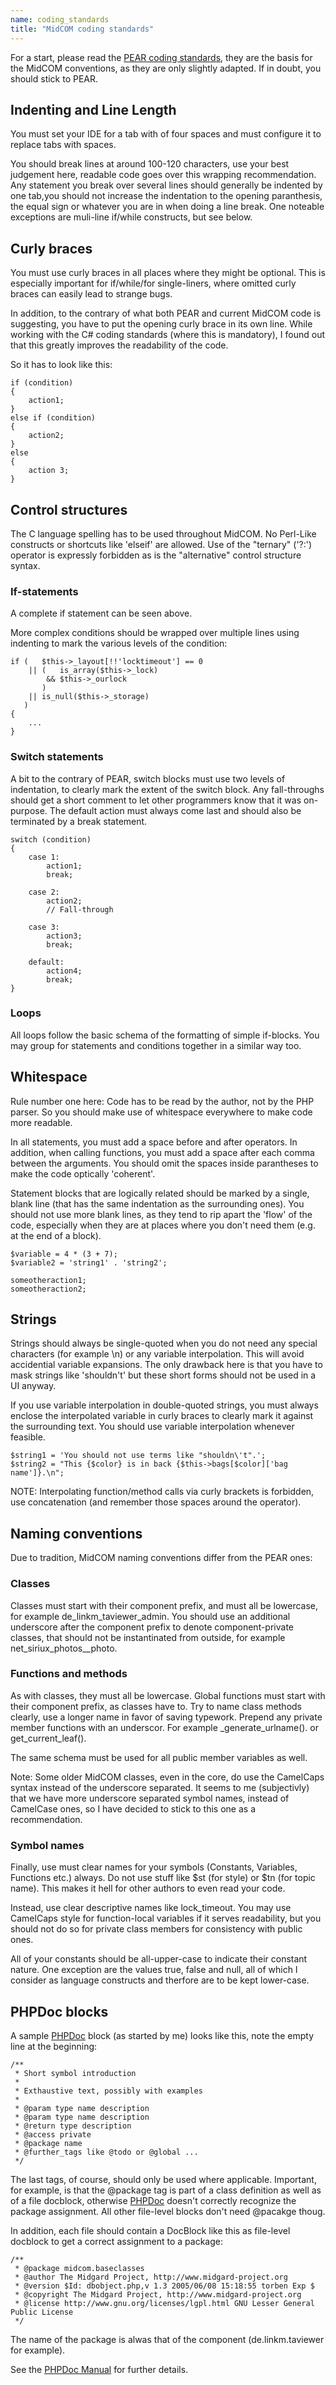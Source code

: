 ```yaml
---
name: coding_standards
title: "MidCOM coding standards"
---
```

For a start, please read the [PEAR coding standards][1], they are the basis for the MidCOM conventions, as they are only slightly adapted. If in doubt, you should stick to PEAR.

## Indenting and Line Length  


You must set your IDE for a tab with of four spaces and must configure it to replace tabs with spaces.  


You should break lines at around 100-120 characters, use your best judgement here, readable code goes over this wrapping recommendation. Any statement you break over several lines should generally be indented by one tab,you should not increase the indentation to the opening paranthesis, the equal sign or whatever you are in when doing a line break. One noteable exceptions are muli-line if/while constructs, but see below.  


## Curly braces

You must use curly braces in all places where they might be optional. This is especially important for if/while/for single-liners, where omitted curly braces can easily lead to strange bugs.  


In addition, to the contrary of what both PEAR and current MidCOM code is suggesting, you have to put the opening curly brace in its own line. While working with the C# coding standards (where this is mandatory), I found out that this greatly improves the readability of the code.  


So it has to look like this:  

    
    if (condition)  
    {  
        action1;  
    }  
    else if (condition)  
    {  
        action2;  
    }  
    else  
    {  
        action 3;  
    }  
    

## Control structures  


The C language spelling has to be used throughout MidCOM. No Perl-Like constructs or shortcuts like 'elseif' are allowed. Use of the "ternary" 
('?:') operator is expressly forbidden as is the "alternative" control structure syntax.


### If-statements  


A complete if statement can be seen above.  


More complex conditions should be wrapped over multiple lines using indenting to mark the various levels of the condition:  

    
    if (   $this->_layout[!!'locktimeout'] == 0   
        || (   is_array($this->_lock)   
            && $this->_ourlock  
           )   
        || is_null($this->_storage)  
       )   
    {  
        ...  
    }  
      
    

### Switch statements  


A bit to the contrary of PEAR, switch blocks must use two levels of indentation, to clearly mark the extent of the switch block. Any fall-throughs should get a short comment to let other programmers know that it was on-purpose. The default action must always come last and should also be terminated by a break statement.  

    
    switch (condition)  
    {  
        case 1:  
            action1;  
            break;  
      
        case 2:  
            action2;  
            // Fall-through  
      
        case 3:  
            action3;  
            break;  
      
        default:  
            action4;  
            break;  
    }  
    

### Loops  


All loops follow the basic schema of the formatting of simple if-blocks. You may group for statements and conditions together in a similar way too.  


## Whitespace  


Rule number one here: Code has to be read by the author, not by the PHP parser. So you should make use of whitespace everywhere to make code more readable.  


In all statements, you must add a space before and after operators. In addition, when calling functions, you must add a space after each comma between the arguments. You should omit the spaces inside parantheses to make the code optically 'coherent'.  


Statement blocks that are logically related should be marked by a single, blank line (that has the same indentation as the surrounding ones). You should not use more blank lines, as they tend to rip apart the 'flow' of the code, especially when they are at places where you don't need them (e.g. at the end of a block).  

    
    $variable = 4 * (3 + 7);  
    $variable2 = 'string1' . 'string2';  
      
    someotheraction1;  
    someotheraction2;  
    

## Strings  


Strings should always be single-quoted when you do not need any special characters (for example \n) or any variable interpolation. This will avoid accidential variable expansions. The only drawback here is that you have to mask strings like 'shouldn\'t' but these short forms should not be used in a UI anyway.  


If you use variable interpolation in double-quoted strings, you must always enclose the interpolated variable in curly braces to clearly mark it against the surrounding text. You should use variable interpolation whenever feasible.  

    
    $string1 = 'You should not use terms like "shouldn\'t".';  
    $string2 = "This {$color} is in back {$this->bags[$color]['bag name']}.\n";  
    
NOTE: Interpolating function/method calls via curly brackets is forbidden, use concatenation (and remember those spaces around the operator).


## Naming conventions  


Due to tradition, MidCOM naming conventions differ from the PEAR ones:  


### Classes  


Classes must start with their component prefix, and must all be lowercase, for example de\_linkm\_taviewer\_admin. You should use an additional underscore after the component prefix to denote component-private classes, that should not be instantinated from outside, for example net\_siriux\_photos__photo.  


### Functions and methods  


As with classes, they must all be lowercase. Global functions must start with their component prefix, as classes have to. Try to name class methods clearly, use a longer name in favor of saving typework. Prepend any private member functions with an underscor. For example \_generate\_urlname(). or get\_current\_leaf(). 


The same schema must be used for all public member variables as well.  


Note: Some older MidCOM classes, even in the core, do use the CamelCaps syntax instead of the underscore separated. It seems to me (subjectivly) that we have more underscore separated symbol names, instead of CamelCase ones, so I have decided to stick to this one as a recommendation.   


### Symbol names  


Finally, use must clear names for your symbols (Constants, Variables, Functions etc.) always. Do not use stuff like $st (for style) or $tn (for topic name). This makes it hell for other authors to even read your code.   


Instead, use clear descriptive names like lock_timeout. You may use CamelCaps style for function-local variables if it serves readability, but you should not do so for private class members for consistency with public ones.  


All of your constants should be all-upper-case to indicate their constant nature. One exception are the values true, false and null, all of which I consider as language constructs and therfore are to be kept lower-case.  


## PHPDoc blocks  


A sample [PHPDoc][3] block (as started by me) looks like this, note the empty line at the beginning:  

    
    /**  
     * Short symbol introduction  
     *   
     * Exthaustive text, possibly with examples  
     *   
     * @param type name description  
     * @param type name description  
     * @return type description  
     * @access private  
     * @package name  
     * @further_tags like @todo or @global ...  
     */   
    

The last tags, of course, should only be used where applicable. Important, for example, is that the @package tag is part of a class definition as well as of a file docblock, otherwise [PHPDoc][3] doesn't correctly recognize the package assignment. All other file-level blocks don't need @pacakge thoug.  


In addition, each file should contain a DocBlock like this as file-level docblock to get a correct assignment to a package:  

    
    /**  
     * @package midcom.baseclasses  
     * @author The Midgard Project, http://www.midgard-project.org   
     * @version $Id: dbobject.php,v 1.3 2005/06/08 15:18:55 torben Exp $  
     * @copyright The Midgard Project, http://www.midgard-project.org  
     * @license http://www.gnu.org/licenses/lgpl.html GNU Lesser General Public License  
     */  
    

The name of the package is alwas that of the component (de.linkm.taviewer for example).  

See the [PHPDoc Manual][4] for further details.  

[1]: http://pear.php.net/manual/en/standards.php
[3]: http://www.phpdoc.org/
[4]: http://manual.phpdoc.org/
